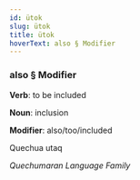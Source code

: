 ```yaml
---
id: ütok
slug: ütok
title: ütok
hoverText: also § Modifier
---
```


### also § Modifier

**Verb**: to be included

**Noun**: inclusion

**Modifier**: also/too/included

Quechua utaq 

*Quechumaran Language Family*